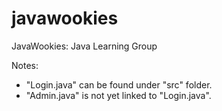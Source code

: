 # javawookies
JavaWookies: Java Learning Group 

Notes:
  - "Login.java" can be found under "src" folder.
  - "Admin.java" is not yet linked to "Login.java".
